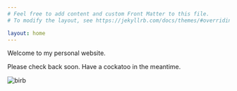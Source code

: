 ```yaml
---
# Feel free to add content and custom Front Matter to this file.
# To modify the layout, see https://jekyllrb.com/docs/themes/#overriding-theme-defaults

layout: home
---
```


Welcome to my personal website.

Please check back soon. Have a cockatoo in the meantime.

![birb](img/birb.jpg)